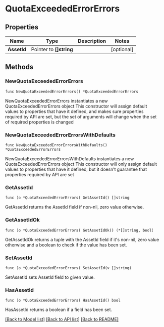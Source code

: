 # QuotaExceededErrorErrors

## Properties

Name | Type | Description | Notes
------------ | ------------- | ------------- | -------------
**AssetId** | Pointer to **[]string** |  | [optional] 

## Methods

### NewQuotaExceededErrorErrors

`func NewQuotaExceededErrorErrors() *QuotaExceededErrorErrors`

NewQuotaExceededErrorErrors instantiates a new QuotaExceededErrorErrors object
This constructor will assign default values to properties that have it defined,
and makes sure properties required by API are set, but the set of arguments
will change when the set of required properties is changed

### NewQuotaExceededErrorErrorsWithDefaults

`func NewQuotaExceededErrorErrorsWithDefaults() *QuotaExceededErrorErrors`

NewQuotaExceededErrorErrorsWithDefaults instantiates a new QuotaExceededErrorErrors object
This constructor will only assign default values to properties that have it defined,
but it doesn't guarantee that properties required by API are set

### GetAssetId

`func (o *QuotaExceededErrorErrors) GetAssetId() []string`

GetAssetId returns the AssetId field if non-nil, zero value otherwise.

### GetAssetIdOk

`func (o *QuotaExceededErrorErrors) GetAssetIdOk() (*[]string, bool)`

GetAssetIdOk returns a tuple with the AssetId field if it's non-nil, zero value otherwise
and a boolean to check if the value has been set.

### SetAssetId

`func (o *QuotaExceededErrorErrors) SetAssetId(v []string)`

SetAssetId sets AssetId field to given value.

### HasAssetId

`func (o *QuotaExceededErrorErrors) HasAssetId() bool`

HasAssetId returns a boolean if a field has been set.


[[Back to Model list]](../README.md#documentation-for-models) [[Back to API list]](../README.md#documentation-for-api-endpoints) [[Back to README]](../README.md)


